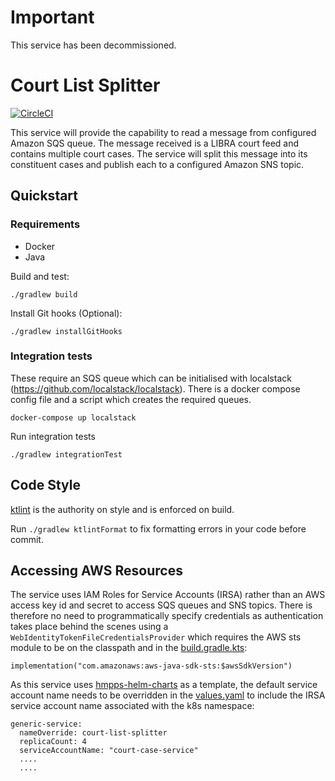 # Important

This service has been decommissioned.

# Court List Splitter

[![CircleCI](https://circleci.com/gh/ministryofjustice/court-list-splitter.svg?style=svg)](https://circleci.com/gh/ministryofjustice/court-list-splitter)

This service will provide the capability to read a message from configured Amazon SQS queue. The message received is a LIBRA court feed and contains multiple court cases. The service will split this message into its constituent cases and publish each to a configured Amazon SNS topic.

## Quickstart

### Requirements

- Docker
- Java

Build and test:

```
./gradlew build
```

Install Git hooks (Optional):

```./gradlew installGitHooks```

### Integration tests

These require an SQS queue which can be initialised with localstack (https://github.com/localstack/localstack). There is a docker compose config file and a script which creates the required queues.

```
docker-compose up localstack
```

Run integration tests
```
./gradlew integrationTest
```

## Code Style

[ktlint](https://github.com/pinterest/ktlint) is the authority on style and is enforced on build.

Run `./gradlew ktlintFormat` to fix formatting errors in your code before commit.

## Accessing AWS Resources

The service uses IAM Roles for Service Accounts (IRSA) rather than an AWS access key id and secret to access
SQS queues and SNS topics. There is therefore no need to programmatically specify credentials as authentication
takes place behind the scenes using a `WebIdentityTokenFileCredentialsProvider` which requires the
AWS sts module to be on the classpath and in the [build.gradle.kts](build.gradle.kts):

```
implementation("com.amazonaws:aws-java-sdk-sts:$awsSdkVersion")
```
 
As this service uses [hmpps-helm-charts](https://ministryofjustice.github.io/hmpps-helm-charts/) as a template, the default service account name needs to be overridden
in the [values.yaml](./helm_deploy/court-list-splitter/values.yaml) to include the IRSA service account name associated with the k8s namespace:

```
generic-service:
  nameOverride: court-list-splitter
  replicaCount: 4
  serviceAccountName: "court-case-service"
  ....
  ....
```

